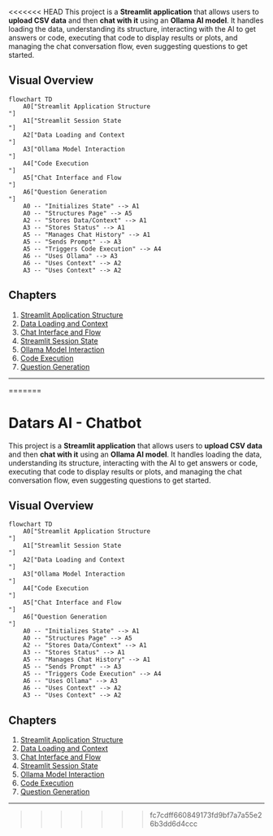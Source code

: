 <<<<<<< HEAD
This project is a **Streamlit application** that allows users to **upload CSV data** and then **chat with it** using an **Ollama AI model**.
It handles loading the data, understanding its structure, interacting with the AI to get answers or code, executing that code to display results or plots, and managing the chat conversation flow, even suggesting questions to get started.


## Visual Overview

```mermaid
flowchart TD
    A0["Streamlit Application Structure
"]
    A1["Streamlit Session State
"]
    A2["Data Loading and Context
"]
    A3["Ollama Model Interaction
"]
    A4["Code Execution
"]
    A5["Chat Interface and Flow
"]
    A6["Question Generation
"]
    A0 -- "Initializes State" --> A1
    A0 -- "Structures Page" --> A5
    A2 -- "Stores Data/Context" --> A1
    A3 -- "Stores Status" --> A1
    A5 -- "Manages Chat History" --> A1
    A5 -- "Sends Prompt" --> A3
    A5 -- "Triggers Code Execution" --> A4
    A6 -- "Uses Ollama" --> A3
    A6 -- "Uses Context" --> A2
    A3 -- "Uses Context" --> A2
```

## Chapters

1. [Streamlit Application Structure
](.tutorial/01_streamlit_application_structure_.md)
2. [Data Loading and Context
](.tutorial/02_data_loading_and_context_.md)
3. [Chat Interface and Flow
](.tutorial/03_chat_interface_and_flow_.md)
4. [Streamlit Session State
](.tutorial/04_streamlit_session_state_.md)
5. [Ollama Model Interaction
](.tutorial/05_ollama_model_interaction_.md)
6. [Code Execution
](.tutorial/06_code_execution_.md)
7. [Question Generation
](.tutorial/07_question_generation_.md)

---
=======
# Datars AI - Chatbot

This project is a **Streamlit application** that allows users to **upload CSV data** and then **chat with it** using an **Ollama AI model**.
It handles loading the data, understanding its structure, interacting with the AI to get answers or code, executing that code to display results or plots, and managing the chat conversation flow, even suggesting questions to get started.


## Visual Overview

```mermaid
flowchart TD
    A0["Streamlit Application Structure
"]
    A1["Streamlit Session State
"]
    A2["Data Loading and Context
"]
    A3["Ollama Model Interaction
"]
    A4["Code Execution
"]
    A5["Chat Interface and Flow
"]
    A6["Question Generation
"]
    A0 -- "Initializes State" --> A1
    A0 -- "Structures Page" --> A5
    A2 -- "Stores Data/Context" --> A1
    A3 -- "Stores Status" --> A1
    A5 -- "Manages Chat History" --> A1
    A5 -- "Sends Prompt" --> A3
    A5 -- "Triggers Code Execution" --> A4
    A6 -- "Uses Ollama" --> A3
    A6 -- "Uses Context" --> A2
    A3 -- "Uses Context" --> A2
```

## Chapters

1. [Streamlit Application Structure
](01_streamlit_application_structure_.md)
2. [Data Loading and Context
](02_data_loading_and_context_.md)
3. [Chat Interface and Flow
](03_chat_interface_and_flow_.md)
4. [Streamlit Session State
](04_streamlit_session_state_.md)
5. [Ollama Model Interaction
](05_ollama_model_interaction_.md)
6. [Code Execution
](06_code_execution_.md)
7. [Question Generation
](07_question_generation_.md)

---

>>>>>>> fc7cdff660849173fd9bf7a7a55e26b3dd6d4ccc
